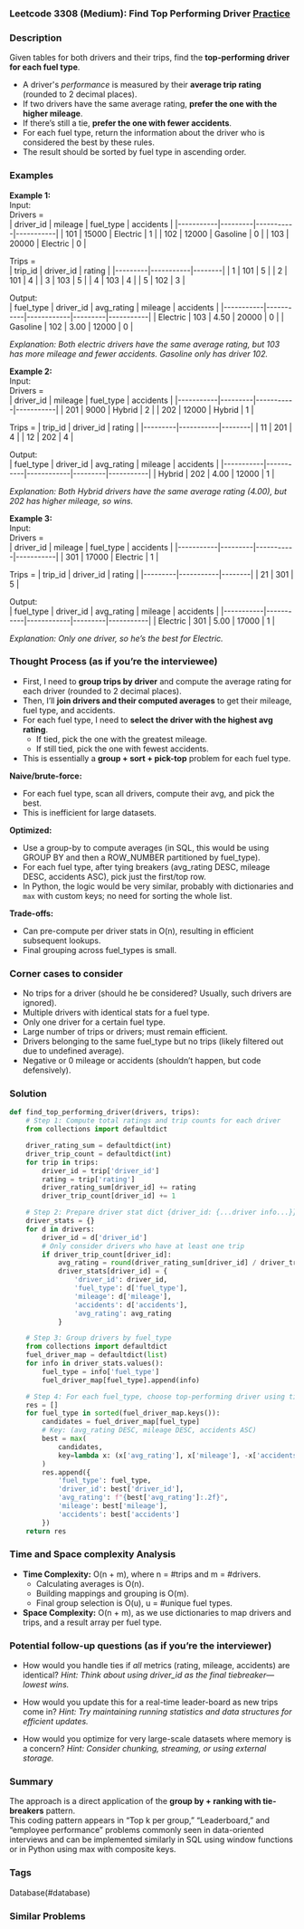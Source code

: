 ### Leetcode 3308 (Medium): Find Top Performing Driver [Practice](https://leetcode.com/problems/find-top-performing-driver)

### Description  
Given tables for both drivers and their trips, find the **top-performing driver for each fuel type**.  
- A driver's *performance* is measured by their **average trip rating** (rounded to 2 decimal places).  
- If two drivers have the same average rating, **prefer the one with the higher mileage**.  
- If there’s still a tie, **prefer the one with fewer accidents**.  
- For each fuel type, return the information about the driver who is considered the best by these rules.  
- The result should be sorted by fuel type in ascending order.

### Examples  

**Example 1:**  
Input:  
Drivers =  
| driver_id | mileage | fuel_type | accidents |
|-----------|---------|-----------|-----------|
|    101    |  15000  | Electric  |    1      |
|    102    |  12000  | Gasoline  |    0      |
|    103    |  20000  | Electric  |    0      |

Trips =  
| trip_id | driver_id | rating |
|---------|-----------|--------|
|   1     |   101     |   5    |
|   2     |   101     |   4    |
|   3     |   103     |   5    |
|   4     |   103     |   4    |
|   5     |   102     |   3    |

Output:  
| fuel_type | driver_id | avg_rating | mileage | accidents |
|-----------|-----------|------------|---------|-----------|
| Electric  |   103     |   4.50     | 20000   |    0      |
| Gasoline  |   102     |   3.00     | 12000   |    0      |

*Explanation: Both electric drivers have the same average rating, but 103 has more mileage and fewer accidents. Gasoline only has driver 102.*

**Example 2:**  
Input:  
Drivers =  
| driver_id | mileage | fuel_type | accidents |
|-----------|---------|-----------|-----------|
|   201     |  9000   | Hybrid    |    2      |
|   202     |  12000  | Hybrid    |    1      |

Trips =
| trip_id | driver_id | rating |
|---------|-----------|--------|
|   11    |   201     |   4    |
|   12    |   202     |   4    |

Output:  
| fuel_type | driver_id | avg_rating | mileage | accidents |
|-----------|-----------|------------|---------|-----------|
| Hybrid    |   202     |   4.00     | 12000   |    1      |

*Explanation: Both Hybrid drivers have the same average rating (4.00), but 202 has higher mileage, so wins.*

**Example 3:**  
Input:  
Drivers =  
| driver_id | mileage | fuel_type | accidents |
|-----------|---------|-----------|-----------|
|   301     |  17000  | Electric  |    1      |

Trips =
| trip_id | driver_id | rating |
|---------|-----------|--------|
|   21    |   301     |   5    |

Output:  
| fuel_type | driver_id | avg_rating | mileage | accidents |
|-----------|-----------|------------|---------|-----------|
| Electric  |   301     |   5.00     | 17000   |    1      |

*Explanation: Only one driver, so he’s the best for Electric.*

### Thought Process (as if you’re the interviewee)  
- First, I need to **group trips by driver** and compute the average rating for each driver (rounded to 2 decimal places).
- Then, I’ll **join drivers and their computed averages** to get their mileage, fuel type, and accidents.
- For each fuel type, I need to **select the driver with the highest avg rating**.  
    - If tied, pick the one with the greatest mileage.
    - If still tied, pick the one with fewest accidents.
- This is essentially a **group + sort + pick-top** problem for each fuel type.

**Naive/brute-force:**  
- For each fuel type, scan all drivers, compute their avg, and pick the best.  
- This is inefficient for large datasets.

**Optimized:**  
- Use a group-by to compute averages (in SQL, this would be using GROUP BY and then a ROW_NUMBER partitioned by fuel_type).  
- For each fuel type, after tying breakers (avg_rating DESC, mileage DESC, accidents ASC), pick just the first/top row.
- In Python, the logic would be very similar, probably with dictionaries and `max` with custom keys; no need for sorting the whole list.

**Trade-offs:**  
- Can pre-compute per driver stats in O(n), resulting in efficient subsequent lookups.
- Final grouping across fuel_types is small.

### Corner cases to consider  
- No trips for a driver (should he be considered? Usually, such drivers are ignored).
- Multiple drivers with identical stats for a fuel type.
- Only one driver for a certain fuel type.
- Large number of trips or drivers; must remain efficient.
- Drivers belonging to the same fuel_type but no trips (likely filtered out due to undefined average).
- Negative or 0 mileage or accidents (shouldn’t happen, but code defensively).

### Solution

```python
def find_top_performing_driver(drivers, trips):
    # Step 1: Compute total ratings and trip counts for each driver
    from collections import defaultdict

    driver_rating_sum = defaultdict(int)
    driver_trip_count = defaultdict(int)
    for trip in trips:
        driver_id = trip['driver_id']
        rating = trip['rating']
        driver_rating_sum[driver_id] += rating
        driver_trip_count[driver_id] += 1

    # Step 2: Prepare driver stat dict {driver_id: {...driver info...}}
    driver_stats = {}
    for d in drivers:
        driver_id = d['driver_id']
        # Only consider drivers who have at least one trip
        if driver_trip_count[driver_id]:
            avg_rating = round(driver_rating_sum[driver_id] / driver_trip_count[driver_id] + 1e-8, 2)
            driver_stats[driver_id] = {
                'driver_id': driver_id,
                'fuel_type': d['fuel_type'],
                'mileage': d['mileage'],
                'accidents': d['accidents'],
                'avg_rating': avg_rating
            }

    # Step 3: Group drivers by fuel_type
    from collections import defaultdict
    fuel_driver_map = defaultdict(list)
    for info in driver_stats.values():
        fuel_type = info['fuel_type']
        fuel_driver_map[fuel_type].append(info)

    # Step 4: For each fuel_type, choose top-performing driver using tie-breaks
    res = []
    for fuel_type in sorted(fuel_driver_map.keys()):
        candidates = fuel_driver_map[fuel_type]
        # Key: (avg_rating DESC, mileage DESC, accidents ASC)
        best = max(
            candidates,
            key=lambda x: (x['avg_rating'], x['mileage'], -x['accidents'])
        )
        res.append({
            'fuel_type': fuel_type,
            'driver_id': best['driver_id'],
            'avg_rating': f"{best['avg_rating']:.2f}",
            'mileage': best['mileage'],
            'accidents': best['accidents']
        })
    return res
```

### Time and Space complexity Analysis  

- **Time Complexity:** O(n + m), where n = #trips and m = #drivers.  
  - Calculating averages is O(n).
  - Building mappings and grouping is O(m).
  - Final group selection is O(u), u = #unique fuel types.
- **Space Complexity:** O(n + m), as we use dictionaries to map drivers and trips, and a result array per fuel type.

### Potential follow-up questions (as if you’re the interviewer)  

- How would you handle ties if *all* metrics (rating, mileage, accidents) are identical?
  *Hint: Think about using driver_id as the final tiebreaker—lowest wins.*

- How would you update this for a real-time leader-board as new trips come in?
  *Hint: Try maintaining running statistics and data structures for efficient updates.*

- How would you optimize for very large-scale datasets where memory is a concern?
  *Hint: Consider chunking, streaming, or using external storage.*

### Summary
The approach is a direct application of the **group by + ranking with tie-breakers** pattern.  
This coding pattern appears in “Top k per group,” “Leaderboard,” and “employee performance” problems commonly seen in data-oriented interviews and can be implemented similarly in SQL using window functions or in Python using max with composite keys.

### Tags
Database(#database)

### Similar Problems

